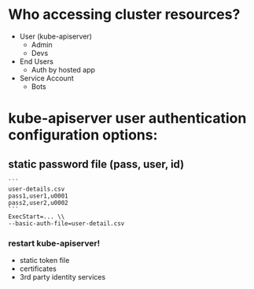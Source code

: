 # Who accessing cluster resources?

- User (kube-apiserver)
    - Admin
    - Devs
- End Users
    - Auth by hosted app
- Service Account
    - Bots

# kube-apiserver user authentication configuration options:
## static password file (pass, user, id)
    ```
    user-details.csv
    pass1,user1,u0001
    pass2,user2,u0002
    ```
    ExecStart=... \\
    --basic-auth-file=user-detail.csv

### restart kube-apiserver!


- static token file
- certificates
- 3rd party identity services